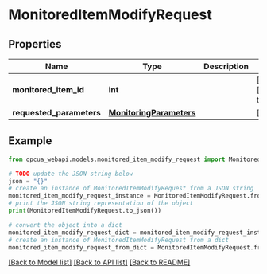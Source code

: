 # MonitoredItemModifyRequest


## Properties

Name | Type | Description | Notes
------------ | ------------- | ------------- | -------------
**monitored_item_id** | **int** |  | [optional] [default to 0]
**requested_parameters** | [**MonitoringParameters**](MonitoringParameters.md) |  | [optional] 

## Example

```python
from opcua_webapi.models.monitored_item_modify_request import MonitoredItemModifyRequest

# TODO update the JSON string below
json = "{}"
# create an instance of MonitoredItemModifyRequest from a JSON string
monitored_item_modify_request_instance = MonitoredItemModifyRequest.from_json(json)
# print the JSON string representation of the object
print(MonitoredItemModifyRequest.to_json())

# convert the object into a dict
monitored_item_modify_request_dict = monitored_item_modify_request_instance.to_dict()
# create an instance of MonitoredItemModifyRequest from a dict
monitored_item_modify_request_from_dict = MonitoredItemModifyRequest.from_dict(monitored_item_modify_request_dict)
```
[[Back to Model list]](../README.md#documentation-for-models) [[Back to API list]](../README.md#documentation-for-api-endpoints) [[Back to README]](../README.md)


